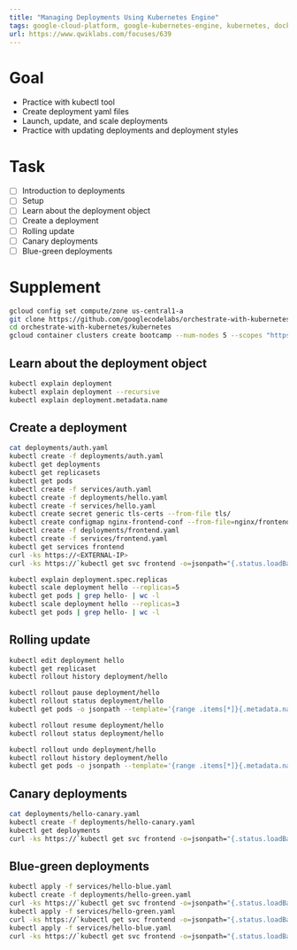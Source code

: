 ```yaml
---
title: "Managing Deployments Using Kubernetes Engine"
tags: google-cloud-platform, google-kubernetes-engine, kubernetes, docker
url: https://www.qwiklabs.com/focuses/639
---
```


# Goal
- Practice with kubectl tool
- Create deployment yaml files
- Launch, update, and scale deployments
- Practice with updating deployments and deployment styles

# Task
- [ ] Introduction to deployments
- [ ] Setup
- [ ] Learn about the deployment object
- [ ] Create a deployment
- [ ] Rolling update
- [ ] Canary deployments
- [ ] Blue-green deployments

# Supplement
```sh
gcloud config set compute/zone us-central1-a
git clone https://github.com/googlecodelabs/orchestrate-with-kubernetes.git
cd orchestrate-with-kubernetes/kubernetes
gcloud container clusters create bootcamp --num-nodes 5 --scopes "https://www.googleapis.com/auth/projecthosting,storage-rw"
```

## Learn about the deployment object
```sh
kubectl explain deployment
kubectl explain deployment --recursive
kubectl explain deployment.metadata.name
```

## Create a deployment
```sh
cat deployments/auth.yaml
kubectl create -f deployments/auth.yaml
kubectl get deployments
kubectl get replicasets
kubectl get pods
kubectl create -f services/auth.yaml
kubectl create -f deployments/hello.yaml
kubectl create -f services/hello.yaml
kubectl create secret generic tls-certs --from-file tls/
kubectl create configmap nginx-frontend-conf --from-file=nginx/frontend.conf
kubectl create -f deployments/frontend.yaml
kubectl create -f services/frontend.yaml
kubectl get services frontend
curl -ks https://<EXTERNAL-IP>
curl -ks https://`kubectl get svc frontend -o=jsonpath="{.status.loadBalancer.ingress[0].ip}"`

kubectl explain deployment.spec.replicas
kubectl scale deployment hello --replicas=5
kubectl get pods | grep hello- | wc -l
kubectl scale deployment hello --replicas=3
kubectl get pods | grep hello- | wc -l
```

## Rolling update
```sh
kubectl edit deployment hello
kubectl get replicaset
kubectl rollout history deployment/hello

kubectl rollout pause deployment/hello
kubectl rollout status deployment/hello
kubectl get pods -o jsonpath --template='{range .items[*]}{.metadata.name}{"\t"}{"\t"}{.spec.containers[0].image}{"\n"}{end}'

kubectl rollout resume deployment/hello
kubectl rollout status deployment/hello

kubectl rollout undo deployment/hello
kubectl rollout history deployment/hello
kubectl get pods -o jsonpath --template='{range .items[*]}{.metadata.name}{"\t"}{"\t"}{.spec.containers[0].image}{"\n"}{end}'
```

## Canary deployments
```sh
cat deployments/hello-canary.yaml
kubectl create -f deployments/hello-canary.yaml
kubectl get deployments
curl -ks https://`kubectl get svc frontend -o=jsonpath="{.status.loadBalancer.ingress[0].ip}"`/version
```

## Blue-green deployments
```sh
kubectl apply -f services/hello-blue.yaml
kubectl create -f deployments/hello-green.yaml
curl -ks https://`kubectl get svc frontend -o=jsonpath="{.status.loadBalancer.ingress[0].ip}"`/version
kubectl apply -f services/hello-green.yaml
curl -ks https://`kubectl get svc frontend -o=jsonpath="{.status.loadBalancer.ingress[0].ip}"`/version
kubectl apply -f services/hello-blue.yaml
curl -ks https://`kubectl get svc frontend -o=jsonpath="{.status.loadBalancer.ingress[0].ip}"`/version
```